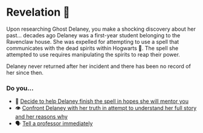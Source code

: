 # Revelation 🤯

Upon researching Ghost Delaney, you make a shocking discovery about her past... decades ago Delaney was a first-year student belonging to the Ravenclaw house. She was expelled for attempting to use a spell that communicates with the dead spirits within Hogwarts 👻. The spell she attempted to use requires manipulating the spirits to reap their power. 

Delaney never returned after her incident and there has been no record of her since then.


### Do you...

-   🌠 [Decide to help Delaney finish the spell in hopes she will mentor you](scene12.md)
-   👁 [Confront Delaney with her truth in attempt to understand her full story and her reasons why](scene12.md)
-   🗣 [Tell a professor immediately](scene6.md)